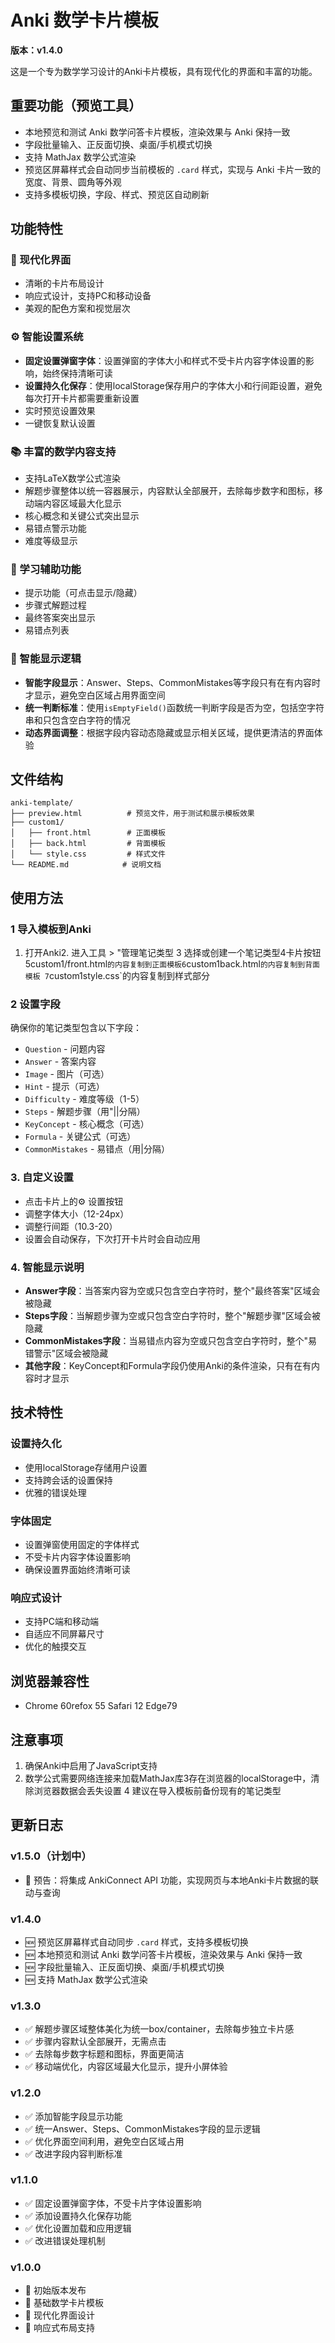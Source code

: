 # Anki 数学卡片模板

**版本：v1.4.0**

这是一个专为数学学习设计的Anki卡片模板，具有现代化的界面和丰富的功能。

## 重要功能（预览工具）

- 本地预览和测试 Anki 数学问答卡片模板，渲染效果与 Anki 保持一致
- 字段批量输入、正反面切换、桌面/手机模式切换
- 支持 MathJax 数学公式渲染
- 预览区屏幕样式会自动同步当前模板的 `.card` 样式，实现与 Anki 卡片一致的宽度、背景、圆角等外观
- 支持多模板切换，字段、样式、预览区自动刷新

## 功能特性

### 🎨 现代化界面
- 清晰的卡片布局设计
- 响应式设计，支持PC和移动设备
- 美观的配色方案和视觉层次

### ⚙️ 智能设置系统
- **固定设置弹窗字体**：设置弹窗的字体大小和样式不受卡片内容字体设置的影响，始终保持清晰可读
- **设置持久化保存**：使用localStorage保存用户的字体大小和行间距设置，避免每次打开卡片都需要重新设置
- 实时预览设置效果
- 一键恢复默认设置

### 📚 丰富的数学内容支持
- 支持LaTeX数学公式渲染
- 解题步骤整体以统一容器展示，内容默认全部展开，去除每步数字和图标，移动端内容区域最大化显示
- 核心概念和关键公式突出显示
- 易错点警示功能
- 难度等级显示

### 🎯 学习辅助功能
- 提示功能（可点击显示/隐藏）
- 步骤式解题过程
- 最终答案突出显示
- 易错点列表

### 🧠 智能显示逻辑
- **智能字段显示**：Answer、Steps、CommonMistakes等字段只有在有内容时才显示，避免空白区域占用界面空间
- **统一判断标准**：使用`isEmptyField()`函数统一判断字段是否为空，包括空字符串和只包含空白字符的情况
- **动态界面调整**：根据字段内容动态隐藏或显示相关区域，提供更清洁的界面体验

## 文件结构

```
anki-template/
├── preview.html          # 预览文件，用于测试和展示模板效果
├── custom1/
│   ├── front.html        # 正面模板
│   ├── back.html         # 背面模板
│   └── style.css         # 样式文件
└── README.md            # 说明文档
```

## 使用方法

### 1 导入模板到Anki
1. 打开Anki2. 进入工具 > "管理笔记类型
3 选择或创建一个笔记类型4卡片按钮5custom1/front.html`的内容复制到正面模板6`custom1back.html`的内容复制到背面模板
7`custom1style.css`的内容复制到样式部分

### 2 设置字段
确保你的笔记类型包含以下字段：
- `Question` - 问题内容
- `Answer` - 答案内容
- `Image` - 图片（可选）
- `Hint` - 提示（可选）
- `Difficulty` - 难度等级（1-5）
- `Steps` - 解题步骤（用"||分隔）
- `KeyConcept` - 核心概念（可选）
- `Formula` - 关键公式（可选）
- `CommonMistakes` - 易错点（用|分隔）

### 3. 自定义设置
- 点击卡片上的⚙️ 设置按钮
- 调整字体大小（12-24px）
- 调整行间距（10.3-20）
- 设置会自动保存，下次打开卡片时会自动应用

### 4. 智能显示说明
- **Answer字段**：当答案内容为空或只包含空白字符时，整个"最终答案"区域会被隐藏
- **Steps字段**：当解题步骤为空或只包含空白字符时，整个"解题步骤"区域会被隐藏
- **CommonMistakes字段**：当易错点内容为空或只包含空白字符时，整个"易错警示"区域会被隐藏
- **其他字段**：KeyConcept和Formula字段仍使用Anki的条件渲染，只有在有内容时才显示

## 技术特性

### 设置持久化
- 使用localStorage存储用户设置
- 支持跨会话的设置保持
- 优雅的错误处理

### 字体固定
- 设置弹窗使用固定的字体样式
- 不受卡片内容字体设置影响
- 确保设置界面始终清晰可读

### 响应式设计
- 支持PC端和移动端
- 自适应不同屏幕尺寸
- 优化的触摸交互

## 浏览器兼容性

- Chrome 60refox 55 Safari 12 Edge79

## 注意事项

1. 确保Anki中启用了JavaScript支持
2. 数学公式需要网络连接来加载MathJax库3存在浏览器的localStorage中，清除浏览器数据会丢失设置
4 建议在导入模板前备份现有的笔记类型

## 更新日志

### v1.5.0（计划中）
- 🚀 预告：将集成 AnkiConnect API 功能，实现网页与本地Anki卡片数据的联动与查询

### v1.4.0
- 🆕 预览区屏幕样式自动同步 `.card` 样式，支持多模板切换
- 🆕 本地预览和测试 Anki 数学问答卡片模板，渲染效果与 Anki 保持一致
- 🆕 字段批量输入、正反面切换、桌面/手机模式切换
- 🆕 支持 MathJax 数学公式渲染

### v1.3.0
- ✅ 解题步骤区域整体美化为统一box/container，去除每步独立卡片感
- ✅ 步骤内容默认全部展开，无需点击
- ✅ 去除每步数字标题和图标，界面更简洁
- ✅ 移动端优化，内容区域最大化显示，提升小屏体验

### v1.2.0
- ✅ 添加智能字段显示功能
- ✅ 统一Answer、Steps、CommonMistakes字段的显示逻辑
- ✅ 优化界面空间利用，避免空白区域占用
- ✅ 改进字段内容判断标准

### v1.1.0
- ✅ 固定设置弹窗字体，不受卡片字体设置影响
- ✅ 添加设置持久化保存功能
- ✅ 优化设置加载和应用逻辑
- ✅ 改进错误处理机制

### v1.0.0
- 🎉 初始版本发布
- 📝 基础数学卡片模板
- 🎨 现代化界面设计
- 📱 响应式布局支持 